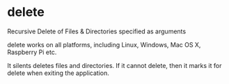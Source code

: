 # delete
Recursive Delete of Files &amp; Directories specified as arguments

delete works on all platforms, including Linux, Windows, Mac OS X, Raspberry Pi etc.

It silents deletes files and directories. If it cannot delete, then it marks it for delete when exiting the application.

